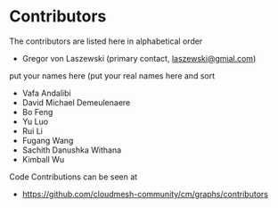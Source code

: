 # Contributors

The contributors are listed here in alphabetical order

* Gregor von Laszewski (primary contact, laszewski@gmial.com)

put your names here (put your real names here and sort

* Vafa Andalibi
* David Michael Demeulenaere
* Bo Feng
* Yu Luo
* Rui Li 
* Fugang Wang
* Sachith Danushka Withana
* Kimball Wu

Code Contributions can be seen at

* <https://github.com/cloudmesh-community/cm/graphs/contributors>
